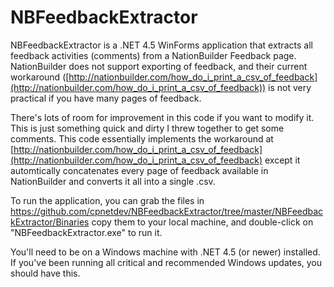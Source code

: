 # NBFeedbackExtractor
NBFeedbackExtractor is a .NET 4.5 WinForms application that extracts all feedback activities (comments) from a NationBuilder Feedback page.  NationBuilder does not support exporting of feedback, and their current workaround ([http://nationbuilder.com/how_do_i_print_a_csv_of_feedback](http://nationbuilder.com/how_do_i_print_a_csv_of_feedback)) is not very practical if you have many pages of feedback.

There's lots of room for improvement in this code if you want to modify it.  This is just something quick and dirty I threw together to get some comments.  This code essentially implements the workaround at [http://nationbuilder.com/how_do_i_print_a_csv_of_feedback](http://nationbuilder.com/how_do_i_print_a_csv_of_feedback) except it automtically concatenates every page of feedback available in NationBuilder and converts it all into a single .csv.

To run the application, you can grab the files in https://github.com/cpnetdev/NBFeedbackExtractor/tree/master/NBFeedbackExtractor/Binaries copy them to your local machine, and double-click on "NBFeedbackExtractor.exe" to run it.

You'll need to be on a Windows machine with .NET 4.5 (or newer) installed.  If you've been running all critical and recommended Windows updates, you should have this.

